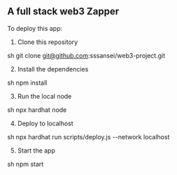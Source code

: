 ## A full stack web3 Zapper


To deploy this app:

1. Clone this repository

sh
git clone git@github.com:sssansei/web3-project.git   

2. Install the dependencies

sh
npm install

3. Run the local node

sh
npx hardhat node

4. Deploy to localhost

sh
npx hardhat run scripts/deploy.js --network localhost

5. Start the app

sh
npm start
